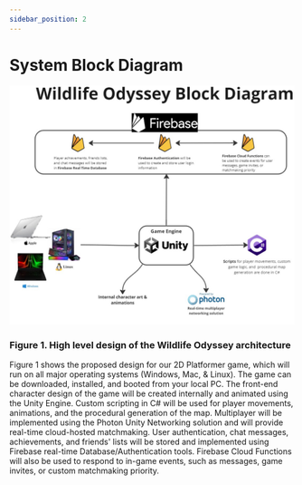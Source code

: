 ```yaml
---
sidebar_position: 2
---
```


# System Block Diagram


![System Block Diagram](https://github.com/Capstone-Projects-2024-Spring/project-rpg-elements-game/blob/amcginn92-doc/documentation/src/components/Figure/img/SystemBlockDiagram.jpg)

### Figure 1. High level design of the Wildlife Odyssey architecture


Figure 1 shows the proposed design for our 2D Platformer game, which will run on all major operating systems (Windows, Mac, & Linux). The game can be downloaded, installed, and booted from your local PC. The front-end character design of the game will be created internally and animated using the Unity Engine. Custom scripting in C# will be used for player movements, animations, and the procedural generation of the map. Multiplayer will be implemented using the Photon Unity Networking solution and will provide real-time cloud-hosted matchmaking. User authentication, chat messages, achievements, and friends' lists will be stored and implemented using Firebase real-time Database/Authentication tools. Firebase Cloud Functions will also be used to respond to in-game events, such as messages, game invites, or custom matchmaking priority.
